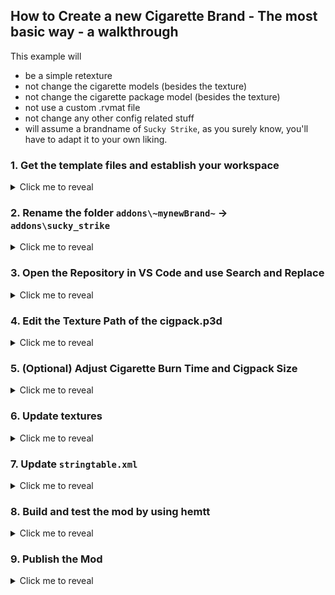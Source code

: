 ## How to Create a new Cigarette Brand - The most basic way  - a walkthrough

This example will
- be a simple retexture
- not change the cigarette models (besides the texture)
- not change the cigarette package model (besides the texture)
- not use a custom .rvmat file
- not change any other config related stuff
- will assume a brandname of `Sucky Strike`, as you surely know, you'll have to adapt it to your own liking.


### 1. Get the template files and establish your workspace

<details>
<summary>Click me to reveal</summary>
<br>

#### A. Ether Use Github and create a Repository based on the Template Repository
![Use this template button](01_use_this_temlpate.png)
#### B. Or Download Zip
![Download Zip Button](02_download_zip.png)
</details>



### 2. Rename the folder `addons\~mynewBrand~` -> `addons\sucky_strike`
<details>
<summary>Click me to reveal</summary>
<br>

- Can not have whitespaces, instead use `_`
- use lower case
- **Can not be an already existing brand(addon) name from the `immersion cigs - rewrite` mod**.
</details>

### 3. Open the Repository in VS Code and use Search and Replace
<details>
<summary>Click me to reveal</summary>
<br>

![VS Code Rename](03_rename.png)

- Replace the following `~placeholders~` across the whole mod directory!
- make sure to remove the `~`. These merely indicate the placeholders.

1. `nil` -> `sucky_strike`.
   - needs to be exact as the addon folder name
   - no whitespaces
2. `~updateBrandNameBeautified~` -> `Sucky Strike`.
   - Should be Capitalized
   - Can have Whitespaces
3. `OverlordZorn` -> `LeetHaxor [1337]`
   - Put your Username or whatever you want to be credited with
   - Can have Whitespaces
4. `https://github.com/` -> `https://github.com/LeetHaxor/immersion-cigs-rewrite-sucky_strike`
   - Can be any link, commonly used to direct to YOUR mods github repo
</details>


### 4. Edit the Texture Path of the cigpack.p3d

<details>
<summary>Click me to reveal</summary>
<br>

#### 1. Open Arma 3 Tools
![Open Arma 3 Tools](04_open_a3tools.png)

#### 2. Open Object Builder
![Open Object Builder](05_open_object_builder.png)

#### 3. Open cigpack.p3d
![Open .P3D in Object Builder](06_open_p3d.png)

#### 4. Open Mass Texture Renaming Tool
![Open MassRenamingTool in Object Builder](07_open_mass_renaming_tool.png)

#### 5. Update the Path tho the .paa texture
![Update Path to texture.paa](08_update_paa_path.png)

#### 6. Save Changes to the cigpack.p3d file
![Save Button in Object Builder](09_save_p3d.png)
</details>

### 5. (Optional) Adjust Cigarette Burn Time and Cigpack Size
<details>
<summary>Click me to reveal</summary>
<br>

- Open and edit `addons\sucky_strike\defines.hpp`
- follow provided advice inside
</details>

### 6. Update textures
<details>
<summary>Click me to reveal</summary>

Within the Mod Folder Structure, you will find the folder `\photoshop-files\`. Inside, you'll find mutliple folders each with a template `.psd` and other resource files, to make the creation of new addons easier.

- `addon\sucky_strike\data\texture.paa`
  - The texture file for the 3d Models of both, the cig-pack as well as for the individual cigarette stages.
- `addon\sucky_strike\data\UI\gear_cigpack_x_ca.paa`
  - The Inventory Icon for the cigarette pack.
- `addon\sucky_strike\data\UI\gear_cig0_x_ca.paa` .. `gear_cig4_x_ca.paa` (Optional)
  - This step isnt exactly required if the cigarettes are very similar to the template textures. Details wont be very visible. If you change the Color of the cigarettes, you might want to consider the change though.
  - The Inventory Icons for each individual stage of the cigarette.
    - `cig0` is the unused cigarette.
    - `cig1` .. `cig4` is the burning cigarette during its different stages (shorter).
- `img\mod-rw-trans.paa` (Optional)
  - This is the Image used by the mod as as mod icon and shall support transparancy

<br>
</details>

### 7. Update `stringtable.xml`
<details>
<summary>Click me to reveal</summary>
<br>

The Stringtable.xml will contain the localized text for your cigarette brand. Here, you will be able to change the following:
- Displayname Cigarettes
- Displayname Cigpacks
- Description Cigpacks
- Author
- URL

#### Linebreak

To place an linebreak within an items description, the following has to be used: `&lt;br/&gt;`
</details>


### 8. Build and test the mod by using hemtt
<details>
<summary>Click me to reveal</summary>
<br>

[VSCode Docs: How to use the Terminal](https://code.visualstudio.com/docs/terminal/getting-started)
[Hemtt Docs: Launch](https://hemtt.dev/commands/launch.html)

</details>

### 9. Publish the Mod
<details>
<summary>Click me to reveal</summary>
<br>

[VSCode Docs: How to use the Terminal](https://code.visualstudio.com/docs/terminal/getting-started)
[Hemtt Docs: Launch](https://hemtt.dev/commands/release.html)

Once you're happy with the state of the mod, you can use `hemtt release` to build the mod.
Take the .zip and use the `Arma 3 Publisher` from `Arma 3 Tools` to release your mod.

</details>

